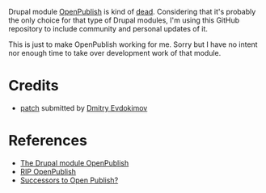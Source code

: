 Drupal module [OpenPublish](https://www.drupal.org/project/openpublish) is kind of [dead](https://www.drupal.org/node/2088157).
Considering that it's probably the only choice for that type of Drupal modules, I'm using this GitHub repository to include
community and personal updates of it.

This is just to make OpenPublish working for me. Sorry but I have no intent nor enough time to take over development work of that
module.

# Credits

* [patch](https://www.drupal.org/node/2465183) submitted by [Dmitry Evdokimov](https://www.drupal.org/u/dmitriy.evdokimovnibiru.pro)

# References

* [The Drupal module OpenPublish](https://www.drupal.org/project/openpublish)
* [RIP OpenPublish](https://www.drupal.org/node/2088157)
* [Successors to Open Publish?](https://groups.drupal.org/node/365788)
